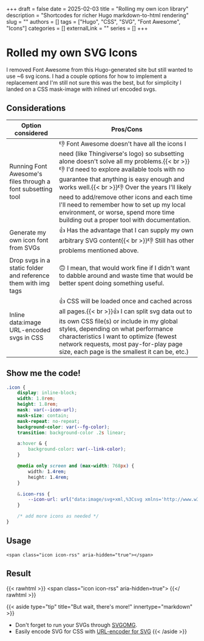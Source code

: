 +++ 
draft = false
date = 2025-02-03
title = "Rolling my own icon library"
description = "Shortcodes for richer Hugo markdown-to-html rendering"
slug = ""
authors = []
tags = ["Hugo", "CSS", "SVG", "Font Awesome", "Icons"]
categories = []
externalLink = ""
series = []
+++

# Rolled my own SVG Icons
I removed Font Awesome from this Hugo-generated site but still wanted to use ~6 svg icons. I had a couple options for how to implement a replacement and I'm still not sure this was the best, but for simplicity I landed on a CSS mask-image with inlined url encoded svgs.

## Considerations
| Option considered                                             | Pros/Cons                                                                                                                                                                                                                                                                                                                                                                                                                                                         |
| ------------------------------------------------------------- | ----------------------------------------------------------------------------------------------------------------------------------------------------------------------------------------------------------------------------------------------------------------------------------------------------------------------------------------------------------------------------------------------------------------------------------------------------------------- |
| Running Font Awesome's files through a font subsetting tool   | 👎 Font Awesome doesn't have all the icons I need (like Thingiverse's logo) so subsetting alone doesn't solve all my problems.{{< br >}}👎 I'd need to explore available tools with no guarantee that anything is easy enough and works well.{{< br >}}👎 Over the years I'll likely need to add/remove other icons and each time I'll need to remember how to set up my local environment, or worse, spend more time building out a proper tool with documentation. |
| Generate my own icon font from SVGs                           | 👍 Has the advantage that I can supply my own arbitrary SVG content{{< br >}}👎 Still has other problems mentioned above.                                                                                                                                                                                                                                                                                                                                           |
| Drop svgs in a static folder and reference them with img tags | 🙃 I mean, that would work fine if I didn't want to dabble around and waste time that would be better spent doing something useful.                                                                                                                                                                                                                                                                                                                                |
| Inline data:image URL-encoded svgs in CSS                     | 👍 CSS will be loaded once and cached across all pages.{{< br >}}👍 I can split svg data out to its own CSS file(s) or include in my global styles, depending on what performance characteristics I want to optimize (fewest network requests, most pay-for-play page size, each page is the smallest it can be, etc.)                                                                                                                                              |

## Show me the code!

```css
.icon {
    display: inline-block;
    width: 1.8rem;
    height: 1.8rem;
    mask: var(--icon-url);
    mask-size: contain;
    mask-repeat: no-repeat;
    background-color: var(--fg-color);
    transition: background-color .2s linear;

    a:hover & {
        background-color: var(--link-color);
    }

    @media only screen and (max-width: 768px) {
        width: 1.4rem;
        height: 1.4rem;
    }

    &.icon-rss {
        --icon-url: url("data:image/svg+xml,%3Csvg xmlns='http://www.w3.org/2000/svg' viewBox='0 0 448 512'%3E%3Cpath d='M0 64c0-18 14-32 32-32 230 0 416 186 416 416a32 32 0 1 1-64 0C384 254 226 96 32 96 14 96 0 82 0 64m0 352a64 64 0 1 1 128 0 64 64 0 1 1-128 0m32-256c159 0 288 129 288 288a32 32 0 1 1-64 0c0-124-100-224-224-224a32 32 0 1 1 0-64'/%3E%3C/svg%3E");
    }

    /* add more icons as needed */
}
```

## Usage
```
<span class="icon icon-rss" aria-hidden="true"></span>
```

## Result
{{< rawhtml >}}
<span class="icon icon-rss" aria-hidden=true"></span>
{{</ rawhtml >}}

{{< aside type="tip" title="But wait, there's more!" innertype="markdown" >}}
* Don't forget to run your SVGs through [SVGOMG](https://svgomg.robmeyer.net).
* Easily encode SVG for CSS with [URL-encoder for SVG](https://yoksel.github.io/url-encoder/)
{{< /aside >}}